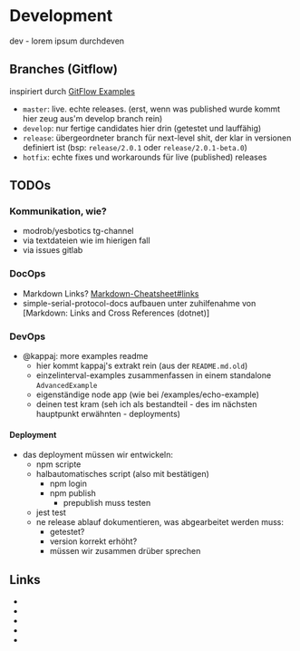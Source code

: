 # Development
dev - lorem ipsum durchdeven

## Branches (Gitflow) 
inspiriert durch [GitFlow Examples]
* `master`: live. echte releases. (erst, wenn was published wurde kommt hier zeug aus'm 
develop branch rein)
* `develop`: nur fertige candidates hier drin (getestet und lauffähig)
* `release`: übergeordneter branch für next-level shit, der klar in versionen 
definiert ist (bsp: `release/2.0.1` oder `release/2.0.1-beta.0`)
* `hotfix`: echte fixes und workarounds für live (published) releases

## TODOs
### Kommunikation, wie?
* modrob/yesbotics tg-channel
* via textdateien wie im hierigen fall
* via issues gitlab

### DocOps
* Markdown Links? [Markdown-Cheatsheet#links]
* simple-serial-protocol-docs aufbauen unter zuhilfenahme von [Markdown: Links and Cross References (dotnet)]

### DevOps
* @kappaj: more examples readme
    * hier kommt kappaj's extrakt rein (aus der `README.md.old`) 
    * einzelinterval-examples zusammenfassen in einem standalone `AdvancedExample`
    * eigenständige node app (wie bei /examples/echo-example)
    * deinen test kram (seh ich als bestandteil - des im nächsten hauptpunkt erwähnten - deployments)
    
#### Deployment
* das deployment müssen wir entwickeln:
    * npm scripte 
    * halbautomatisches script (also mit bestätigen)
        * npm login
        * npm publish
            * prepublish muss testen
    * jest test
    * ne release ablauf dokumentieren, was abgearbeitet werden muss:
        * getestet?
        * version korrekt erhöht?
        * müssen wir zusammen drüber sprechen


## Links
* [GitFlow Examples]:https://gitversion.readthedocs.io/en/latest/git-branching-strategies/gitflow-examples
* [Markdown-Cheatsheet#links]:https://github.com/adam-p/markdown-here/wiki/Markdown-Cheatsheet#links
* [Markdown: Links and Cross References]:https://dotnet.github.io/docfx/tutorial/links_and_cross_references.html
* [Publishing a beta or alpha version to NPM]:https://medium.com/@kevinkreuzer/publishing-a-beta-or-alpha-version-to-npm-46035b630dd7
* [Have `npm version` not prepend “v” to the git tag]:https://stackoverflow.com/questions/37788907/have-npm-version-not-prepend-v-to-the-git-tag
